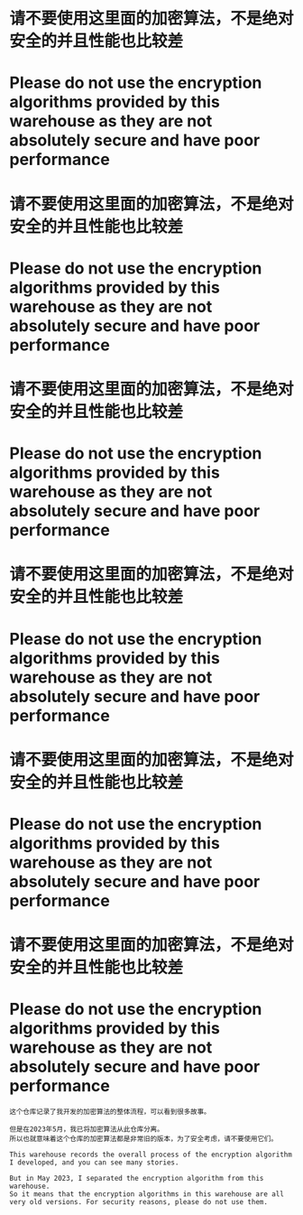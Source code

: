 # 请不要使用这里面的加密算法，不是绝对安全的并且性能也比较差
# Please do not use the encryption algorithms provided by this warehouse as they are not absolutely secure and have poor performance
# 请不要使用这里面的加密算法，不是绝对安全的并且性能也比较差
# Please do not use the encryption algorithms provided by this warehouse as they are not absolutely secure and have poor performance
# 请不要使用这里面的加密算法，不是绝对安全的并且性能也比较差
# Please do not use the encryption algorithms provided by this warehouse as they are not absolutely secure and have poor performance
# 请不要使用这里面的加密算法，不是绝对安全的并且性能也比较差
# Please do not use the encryption algorithms provided by this warehouse as they are not absolutely secure and have poor performance
# 请不要使用这里面的加密算法，不是绝对安全的并且性能也比较差
# Please do not use the encryption algorithms provided by this warehouse as they are not absolutely secure and have poor performance
# 请不要使用这里面的加密算法，不是绝对安全的并且性能也比较差
# Please do not use the encryption algorithms provided by this warehouse as they are not absolutely secure and have poor performance

```text
这个仓库记录了我开发的加密算法的整体流程，可以看到很多故事。

但是在2023年5月，我已将加密算法从此仓库分离。
所以也就意味着这个仓库的加密算法都是非常旧的版本，为了安全考虑，请不要使用它们。
```

```text
This warehouse records the overall process of the encryption algorithm I developed, and you can see many stories.

But in May 2023, I separated the encryption algorithm from this warehouse.
So it means that the encryption algorithms in this warehouse are all very old versions. For security reasons, please do not use them.
```
